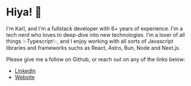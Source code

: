 # Hiya! 👋

I'm Karl, and I'm a fullstack developer with 6+ years of experience. I'm a tech nerd who loves to deep-dive into new technologies. I'm a lover of all things ✨Typescript✨, and I enjoy working with all sorts of Javascript libraries and frameworks suchs as React, Astro, Bun, Node and Next.js.

Please give me a follow on Github, or reach out on any of the links below:

- [LinkedIn](https://www.linkedin.com/in/karl-edenst%C3%A5l-63ba94180/)
- [Website](https://karledenstal.dev/)
